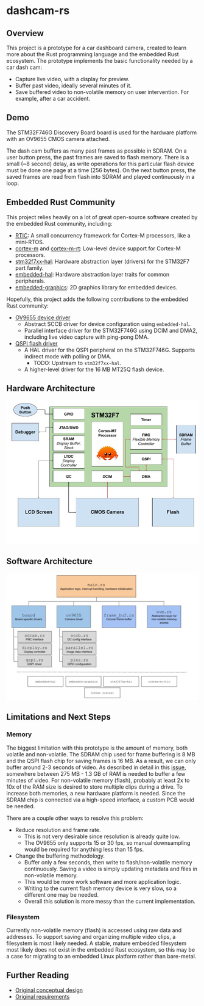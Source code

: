 # dashcam-rs

## Overview
This project is a prototype for a car dashboard camera, created to learn more about the Rust programming language and the embedded Rust ecosystem. The prototype implements the basic functionality needed by a car dash cam:
* Capture live video, with a display for preview.
* Buffer past video, ideally several minutes of it.
* Save buffered video to non-volatile memory on user intervention. For example, after a car accident.

## Demo
The STM32F746G Discovery Board board is used for the hardware platform with an OV9655 CMOS camera attached.

The dash cam buffers as many past frames as possible in SDRAM. On a user button press, the past frames are saved to flash memory. There is a small (~8 second) delay, as write operations for this particular flash device must be done one page at a time (256 bytes). On the next button press, the saved frames are read from flash into SDRAM and played continuously in a loop.

## Embedded Rust Community
This project relies heavily on a lot of great open-source software created by the embedded Rust community, including:
* [RTIC](https://github.com/rtic-rs/cortex-m-rtic/): A small concurrency framework for Cortex-M processors, like a mini-RTOS.
* [cortex-m](https://github.com/rust-embedded/cortex-m) and [cortex-m-rt](https://github.com/rust-embedded/cortex-m-rt): Low-level device support for Cortex-M processors.
* [stm32f7xx-hal](https://github.com/stm32-rs/stm32f7xx-hal): Hardware abstraction layer (drivers) for the STM32F7 part family.
* [embedded-hal](https://github.com/rust-embedded/embedded-hal): Hardware abstraction layer traits for common peripherals.
* [embedded-graphics](https://github.com/embedded-graphics/embedded-graphics): 2D graphics library for embedded devices.

Hopefully, this project adds the following contributions to the embedded Rust community:
* [OV9655 device driver](src/ov9655)
    * Abstract SCCB driver for device configuration using `embedded-hal`.
    * Parallel interface driver for the STM32F746G using DCIM and DMA2, including live video capture with ping-pong DMA.
* [QSPI flash driver](src/board/qspi.rs)
    * A HAL driver for the QSPI peripheral on the STM32F746G. Supports indirect mode with polling or DMA.
        * TODO: Upstream to `stm32f7xx-hal`.
    * A higher-level driver for the 16 MB MT25Q flash device.

## Hardware Architecture
![](img/design.jpg)

## Software Architecture
![](img/software.jpg)

## Limitations and Next Steps

### Memory
The biggest limitation with this prototype is the amount of memory, both volatile and non-volatile. The SDRAM chip used for frame buffering is 8 MB and the QSPI flash chip for saving frames is 16 MB. As a result, we can only buffer around 2-3 seconds of video. As described in detail in this [issue](https://github.com/bbrown1867/dashcam-rs/issues/2), somewhere between 275 MB - 1.3 GB of RAM is needed to buffer a few minutes of video. For non-volatile memory (flash), probably at least 2x to 10x of the RAM size is desired to store multiple clips during a drive. To increase both memories, a new hardware platform is needed. Since the SDRAM chip is connected via a high-speed interface, a custom PCB would be needed.

There are a couple other ways to resolve this problem:
* Reduce resolution and frame rate.
    * This is not very desirable since resolution is already quite low.
    * The OV9655 only supports 15 or 30 fps, so manual downsampling would be required for anything less than 15 fps.
* Change the buffering methodology.
    * Buffer only a few seconds, then write to flash/non-volatile memory continuously. Saving a video is simply updating metadata and files in non-volatile memory.
    * This would be more work software and more application logic.
    * Writing to the current flash memory device is very slow, so a different one may be needed.
    * Overall this solution is more messy than the current implementation.

### Filesystem
Currently non-volatile memory (flash) is accessed using raw data and addresses. To support saving and organizing multiple video clips, a filesystem is most likely needed. A stable, mature embedded filesystem most likely does not exist in the embedded Rust ecosystem, so this may be a case for migrating to an embedded Linux platform rather than bare-metal.

## Further Reading
* [Original conceptual design](doc/dashcam_design.md)
* [Original requirements](doc/dashcam_reqs.md)
